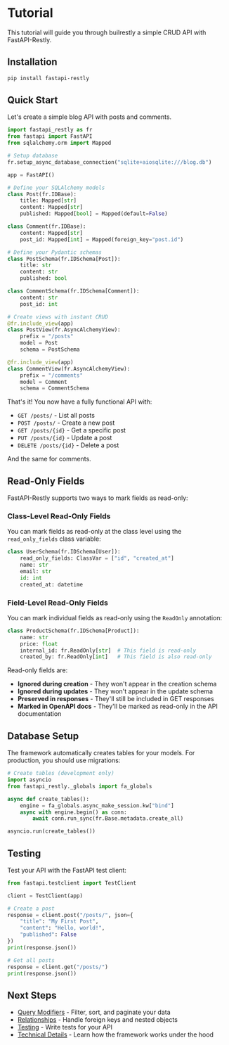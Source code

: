 # Tutorial

This tutorial will guide you through builrestly a simple CRUD API with FastAPI-Restly.

## Installation

```bash
pip install fastapi-restly
```

## Quick Start

Let's create a simple blog API with posts and comments.

```python
import fastapi_restly as fr
from fastapi import FastAPI
from sqlalchemy.orm import Mapped

# Setup database
fr.setup_async_database_connection("sqlite+aiosqlite:///blog.db")

app = FastAPI()

# Define your SQLAlchemy models
class Post(fr.IDBase):
    title: Mapped[str]
    content: Mapped[str]
    published: Mapped[bool] = Mapped(default=False)

class Comment(fr.IDBase):
    content: Mapped[str]
    post_id: Mapped[int] = Mapped(foreign_key="post.id")

# Define your Pydantic schemas
class PostSchema(fr.IDSchema[Post]):
    title: str
    content: str
    published: bool

class CommentSchema(fr.IDSchema[Comment]):
    content: str
    post_id: int

# Create views with instant CRUD
@fr.include_view(app)
class PostView(fr.AsyncAlchemyView):
    prefix = "/posts"
    model = Post
    schema = PostSchema

@fr.include_view(app)
class CommentView(fr.AsyncAlchemyView):
    prefix = "/comments"
    model = Comment
    schema = CommentSchema
```

That's it! You now have a fully functional API with:

- `GET /posts/` - List all posts
- `POST /posts/` - Create a new post
- `GET /posts/{id}` - Get a specific post
- `PUT /posts/{id}` - Update a post
- `DELETE /posts/{id}` - Delete a post

And the same for comments.

## Read-Only Fields

FastAPI-Restly supports two ways to mark fields as read-only:

### Class-Level Read-Only Fields

You can mark fields as read-only at the class level using the `read_only_fields` class variable:

```python
class UserSchema(fr.IDSchema[User]):
    read_only_fields: ClassVar = ["id", "created_at"]
    name: str
    email: str
    id: int
    created_at: datetime
```

### Field-Level Read-Only Fields

You can mark individual fields as read-only using the `ReadOnly` annotation:

```python
class ProductSchema(fr.IDSchema[Product]):
    name: str
    price: float
    internal_id: fr.ReadOnly[str]  # This field is read-only
    created_by: fr.ReadOnly[int]   # This field is also read-only
```

Read-only fields are:
- **Ignored during creation** - They won't appear in the creation schema
- **Ignored during updates** - They won't appear in the update schema  
- **Preserved in responses** - They'll still be included in GET responses
- **Marked in OpenAPI docs** - They'll be marked as read-only in the API documentation

## Database Setup

The framework automatically creates tables for your models. For production, you should use migrations:

```python
# Create tables (development only)
import asyncio
from fastapi_restly._globals import fa_globals

async def create_tables():
    engine = fa_globals.async_make_session.kw["bind"]
    async with engine.begin() as conn:
        await conn.run_sync(fr.Base.metadata.create_all)

asyncio.run(create_tables())
```

## Testing

Test your API with the FastAPI test client:

```python
from fastapi.testclient import TestClient

client = TestClient(app)

# Create a post
response = client.post("/posts/", json={
    "title": "My First Post",
    "content": "Hello, world!",
    "published": False
})
print(response.json())

# Get all posts
response = client.get("/posts/")
print(response.json())
```

## Next Steps

- [Query Modifiers](query_modifiers.md) - Filter, sort, and paginate your data
- [Relationships](relationships.md) - Handle foreign keys and nested objects
- [Testing](testing.md) - Write tests for your API
- [Technical Details](technical_details.md) - Learn how the framework works under the hood



